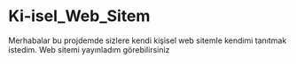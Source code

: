# Ki-isel_Web_Sitem
Merhabalar bu projdemde sizlere  kendi kişisel web sitemle kendimi tanıtmak istedim. Web sitemi yayınladım görebilirsiniz
